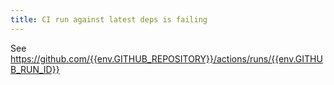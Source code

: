 ```yaml
---
title: CI run against latest deps is failing
---
```

See https://github.com/{{env.GITHUB_REPOSITORY}}/actions/runs/{{env.GITHUB_RUN_ID}}

